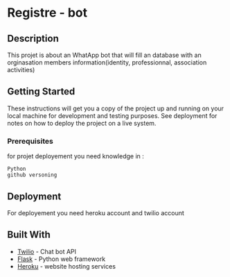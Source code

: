 # Registre - bot

## Description
This projet is about an WhatApp bot that will fill an database with an orginasation members information(identity, professionnal, association activities)


## Getting Started

These instructions will get you a copy of the project up and running on your local machine for development and testing purposes. See deployment for notes on how to deploy the project on a live system.

### Prerequisites
for projet deployement you need knowledge in :
```
Python
github versoning
```


## Deployment

For deployement you need heroku account and twilio account

## Built With

* [Twilio](https://www.twilio.com) - Chat bot API
* [Flask](http://flask.palletsprojects.com/en/1.1.x/) - Python web framework
* [Heroku](https://www.heroku.com) - website hosting services
